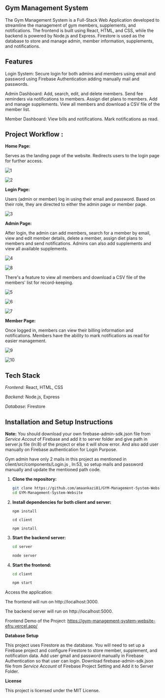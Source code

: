 ## Gym Management System

The Gym Management System is a Full-Stack Web Application developed to streamline the management of gym members, supplements, and notifications. The frontend is built using React, HTML, and CSS, while the backend is powered by Node.js and Express. Firestore is used as the database to store and manage admin, member information, supplements, and notifications.


## Features

Login System: Secure login for both admins and members using email and password using Firebase Authentication adding manually mail and passwords.

Admin Dashboard: Add, search, edit, and delete members.
Send fee reminders via notifications to members.
Assign diet plans to members.
Add and manage supplements.
View all members and download a CSV file of the member list.

Member Dashboard:
View bills and notifications.
Mark notifications as read.


## Project Workflow :

**Home Page:**

Serves as the landing page of the website.
Redirects users to the login page for further access.

![1](https://github.com/user-attachments/assets/a10ea242-b6a8-4077-86b0-3aa3ef51629c)

![2](https://github.com/user-attachments/assets/48f44c7f-cfff-4d5b-88d3-51381841b482)


**Login Page:**

Users (admin or member) log in using their email and password.
Based on their role, they are directed to either the admin page or member page.

![3](https://github.com/user-attachments/assets/c096ae49-552f-4f13-8652-c61d5370e27f)


**Admin Page:**

After login, the admin can add members, search for a member by email, view and edit member details, delete a member, assign diet plans to members and send notifications.
Admins can also add supplements and view all available supplements.

![4](https://github.com/user-attachments/assets/8cd58e5a-3d7a-4412-a8a0-fdeed7740453)

![8](https://github.com/user-attachments/assets/bf0d1b72-75f3-4a14-a3ee-96ba64bb7e5f)

There's a feature to view all members and download a CSV file of the members' list for record-keeping.

![5](https://github.com/user-attachments/assets/368a6a5d-505b-48d5-85a9-a2f8ba8e1556)

![6](https://github.com/user-attachments/assets/c431fdd4-9eb5-485e-a4ac-431e8ffe4476)

![7](https://github.com/user-attachments/assets/984184bb-3f7d-4bc7-80b9-b5bc74399734)


**Member Page:**

Once logged in, members can view their billing information and notifications.
Members have the ability to mark notifications as read for easier management.

![9](https://github.com/user-attachments/assets/8b80835b-6c41-42f1-8710-1452e73da314)

![10](https://github.com/user-attachments/assets/a43ad2e5-cb5e-4162-a6f6-4dc0cd96864c)


## Tech Stack

*Frontend:* React, HTML, CSS

*Backend:* Node.js, Express

*Database:* Firestore


## Installation and Setup Instructions

**Note:** You should download your own firebase-admin-sdk.json file from *Service Accout* of Firebase and add it to server folder and give path in server.js file (ln:8) of the project or else it will show error. And also add user manually on Firebase authentication for Login Purpose.

Gym admin have only 2 mails in this project as mentioned in client/src/components/Login.js , ln:53, so setup mails and password manually and update the mentioned path code.

1. **Clone the repository:**
    ```bash
    git clone https://github.com/amaankazi81/GYM-Management-System-Website.git
    cd GYM-Management-System-Website

2. **Install dependencies for both client and server:**
    ```bash:
    npm install

    cd client

    npm install

3. **Start the backend server:**
    ```bash
    cd server

    node server

4. **Start the frontend:**
    ```bash
    cd client

    npm start

Access the application:

The frontend will run on http://localhost:3000.

The backend server will run on http://localhost:5000.

Frontend Demo of the Project: https://gym-management-system-website-efru.vercel.app/

**Database Setup**

This project uses Firestore as the database. You will need to set up a Firebase project and configure Firestore to store member, supplement, and notification data. Add user gmail and password manually in Firebase Authentication so that user can login. Download firebase-admin-sdk.json file from *Service Account* of Firebase Project Setting and Add it to Server Folder.

**License**

This project is licensed under the MIT License.

